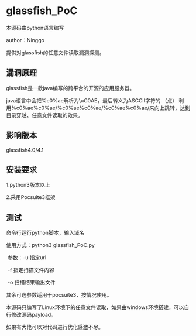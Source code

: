 # glassfish_PoC

本源码由python语言编写

author：Ninggo

提供对glassfish的任意文件读取漏洞探测。

## 漏洞原理

glassfish是一款java编写的跨平台的开源的应用服务器。

java语言中会把%c0%ae解析为\uC0AE，最后转义为ASCCII字符的.（点）
利用%c0%ae%c0%ae/%c0%ae%c0%ae/%c0%ae%c0%ae/来向上跳转，达到目录穿越、任意文件读取的效果。



## 影响版本

glassfish4.0/4.1

## 安装要求

1.python3版本以上

2.采用Pocsuite3框架

## 

## 测试

命令行运行python脚本，输入域名

使用方式：python3 glassfish_PoC.py

​	参数：-u 指定url

​				-f 指定扫描文件内容

​				-o 扫描结果输出文件

其余可选参数适用于pocsuite3，按情况使用。

本源码只编写了Linux环境下的任意文件读取，如果由windows环境搭建，可以自行修改源码payload。

如果有大佬可以对代码进行优化感激不尽。